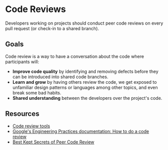 # Code Reviews

Developers working on projects should conduct peer code reviews on every pull request (or check-in to a shared branch).

## Goals

Code review is a way to have a conversation about the code where participants will:

- **Improve code quality** by identifying and removing defects before they can be introduced into shared code branches.
- **Learn and grow** by having others review the code, we get exposed to unfamiliar design patterns or languages among other topics, and even break some bad habits.
- **Shared understanding** between the developers over the project's code.

## Resources

- [Code review tools](tools.md)
- [Google's Engineering Practices documentation: How to do a code review](https://google.github.io/eng-practices/review/reviewer/)
- [Best Kept Secrets of Peer Code Review](https://static1.smartbear.co/smartbear/media/pdfs/best-kept-secrets-of-peer-code-review_redirected.pdf)
